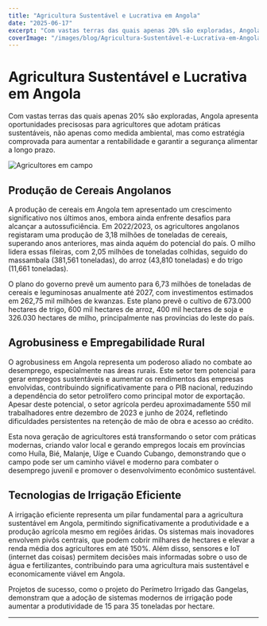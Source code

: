 ```yaml
---
title: "Agricultura Sustentável e Lucrativa em Angola"
date: "2025-06-17"
excerpt: "Com vastas terras das quais apenas 20% são exploradas, Angola apresenta oportunidades preciosas para agricultores que adotam práticas sustentáveis, não apenas como medida ambiental, mas como estratégia comprovada para aumentar a rentabilidade e garantir a segurança alimentar a longo prazo."
coverImage: "/images/blog/Agricultura-Sustentável-e-Lucrativa-em-Angola.jpg"
---
```


# Agricultura Sustentável e Lucrativa em Angola

Com vastas terras das quais apenas 20% são exploradas, Angola apresenta oportunidades precisosas para agricultores que adotam práticas sustentáveis, não apenas como medida ambiental, mas como estratégia comprovada para aumentar a rentabilidade e garantir a segurança alimentar a longo prazo.

![Agricultores em campo](/images/Agricultura-Sustentável-e-Lucrativa-em-Angola.jpg)

## Produção de Cereais Angolanos

A produção de cereais em Angola tem apresentado um crescimento significativo nos últimos anos, embora ainda enfrente desafios para alcançar a autossuficiência. Em 2022/2023, os agricultores angolanos registaram uma produção de 3,18 milhões de toneladas de cereais, superando anos anteriores, mas ainda aquém do potencial do país. O milho lidera essas fileiras, com 2,05 milhões de toneladas colhidas, seguido do massambala (381,561 toneladas), do arroz (43,810 toneladas) e do trigo (11,661 toneladas).

O plano do governo prevê um aumento para 6,73 milhões de toneladas de cereais e leguminosas anualmente até 2027, com investimentos estimados em 262,75 mil milhões de kwanzas. Este plano prevê o cultivo de 673.000 hectares de trigo, 600 mil hectares de arroz, 400 mil hectares de soja e 326.030 hectares de milho, principalmente nas províncias do leste do país.

## Agrobusiness e Empregabilidade Rural

O agrobusiness em Angola representa um poderoso aliado no combate ao desemprego, especialmente nas áreas rurais. Este setor tem potencial para gerar empregos sustentáveis e aumentar os rendimentos das empresas envolvidas, contribuindo significativamente para o PIB nacional, reduzindo a dependência do setor petrolífero como principal motor de exportação. Apesar deste potencial, o setor agrícola perdeu aproximadamente 550 mil trabalhadores entre dezembro de 2023 e junho de 2024, refletindo dificuldades persistentes na retenção de mão de obra e acesso ao crédito.

Esta nova geração de agricultores está transformando o setor com práticas modernas, criando valor local e gerando empregos locais em províncias como Huíla, Bié, Malanje, Uíge e Cuando Cubango, demonstrando que o campo pode ser um caminho viável e moderno para combater o desemprego juvenil e promover o desenvolvimento econômico sustentável.

## Tecnologias de Irrigação Eficiente

A irrigação eficiente representa um pilar fundamental para a agricultura sustentável em Angola, permitindo significativamente a produtividade e a produção agrícola mesmo em regiões áridas. Os sistemas mais inovadores envolvem pivôs centrais, que podem cobrir milhares de hectares e elevar a renda média dos agricultores em até 150%. Além disso, sensores e IoT (internet das coisas) permitem decisões mais informadas sobre o uso de água e fertilizantes, contribuindo para uma agricultura mais sustentável e economicamente viável em Angola.

Projetos de sucesso, como o projeto do Perímetro Irrigado das Gangelas, demonstram que a adoção de sistemas modernos de irrigação pode aumentar a produtividade de 15 para 35 toneladas por hectare.

---

